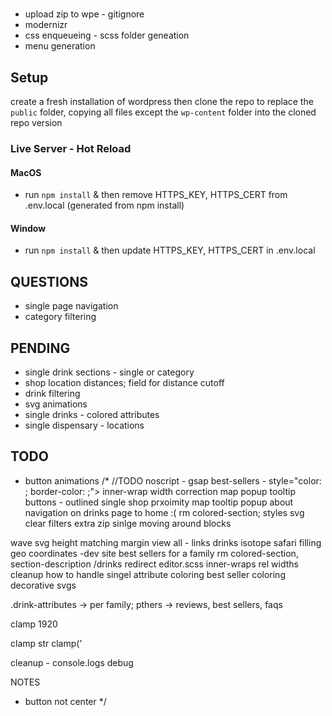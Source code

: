 # <THEME>
- upload zip to wpe - gitignore
- modernizr
- css enqueueing - scss folder geneation
- menu generation

## Setup

create a fresh installation of wordpress then clone the repo to replace the `public` folder, copying all files except the `wp-content` folder into the cloned repo version

### Live Server - Hot Reload

#### MacOS

- run `npm install` & then remove HTTPS_KEY, HTTPS_CERT from .env.local (generated from npm install)

#### Window

- run `npm install` & then update HTTPS_KEY, HTTPS_CERT in .env.local


## QUESTIONS
- single page navigation
- category filtering

## PENDING
- single drink sections - single or category
- shop location distances; field for distance cutoff
- drink filtering
- svg animations
- single drinks - colored attributes
- single dispensary - locations

## TODO
- button animations
/* //TODO 
noscript - gsap
best-sellers - style="color: <?php echo $color; ?>; border-color: <?php echo $color; ?>;">
inner-wrap width correction
map popup tooltip
buttons - outlined
single
shop prxoimity
map tooltip popup
about
navigation on drinks page to home
:(
rm colored-section; styles svg
clear filters
extra zip
sinlge moving around blocks

wave svg height matching margin
view all - links
drinks isotope
safari
filling geo coordinates -dev site
best sellers for a family
rm colored-section, section-description
/drinks redirect
editor.scss
inner-wraps rel widths
cleanup
how to handle singel attribute coloring
best seller coloring
decorative svgs

.drink-attributes -> per family; pthers -> reviews, best sellers, faqs


clamp 1920

clamp str clamp('

cleanup - console.logs debug

NOTES
- button not center
*/